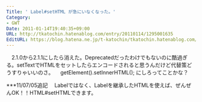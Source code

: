 ```yaml
---
Title: ' Label#setHTML が急にいなくなった。'
Category:
- GWT
Date: 2011-01-14T19:40:35+09:00
URL: http://tkatochin.hatenablog.com/entry/20110114/1295001635
EditURL: https://blog.hatena.ne.jp/t-katochin/tkatochin.hatenablog.com/atom/entry/6653586347154753147
---
```


　2.1.0から2.1.1にしたら消えた。Deprecatedだったわけでもないのに酷過ぎる。setTextでHTMLをセットしたらエンコードされると思うんだけど代替策どうすりゃいいのさ。
　getElement().setInnerHTML(); にしろってことかな？

***11/07/05追記
　Labelではなく、Labelを継承したHTMLを使えば、ぜんぜんOK！！HTML#setHTMLできます。
